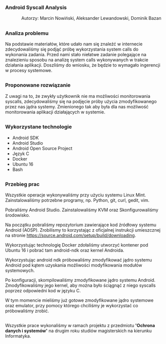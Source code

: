 ### Android Syscall Analysis

<p style="text-align: right">
Autorzy: Marcin Nowiński, Aleksander Lewandowski, Dominik Bazan

##

### Analiza problemu
Na podstawie materiałów, które udało nam się znaleźć w internecie zdecydowaliśmy się podjąć próbę wykorzystania system calls do wykonania zadania. Przed nami stało niełatwe zadanie polegające na znalezieniu sposobu na analizę system calls wykonywanych w trakcie działania aplikacji. Doszliśmy do wniosku, że będzie to wymagało ingerencji w procesy systemowe.

##

### Proponowane rozwiązanie
Z uwagi na to, że zwykły użytkownik nie ma możliwości monitorowania syscalls, zdecydowaliśmy się na podjęcie próby użycia zmodyfikowanego przez nas jądra systemy. Zmienionego tak aby była dla nas możliwość monitorowania aplikacji działających w systemie.

##

### Wykorzystane technologie
* Android SDK
* Android Studio
* Android Open Source Project
* Język C
* Docker
* Ubuntu 16
* Bash

##

### Przebieg prac
Wszystkie operacje wykonywaliśmy przy użyciu systemu Linux Mint.
Zainstalowaliśmy potrzebne programy, np. Python, git, curl, gedit, vim.

Pobraliśmy Android Studio. Zainstalowaliśmy KVM oraz Skonfigurowaliśmy środowisko.

Na początku pobraliśmy repozytorium zawierające kod źródłowy systemu Android
(AOSP). Zrobilismy to korzystając z oficjalnej instrukcji umieszcznej na stronie ​https://source.android.com/setup/build/downloading​ .

Wykorzystując technologię Docker zdołaliśmy utworzyć kontener pod Ubuntu 16 i pobrać tam android-ndk oraz kernel Androida. 

Wykorzystując android ndk próbowaliśmy zmodyfikować jądro systemu Android pod kątem uzyskania możliwości modyfikowania modułów systemowych.

Po konfiguracji, skompilowaliśmy zmodyfikowane jądro systemu Android.
Zmodyfikowaliśmy jego kernel, aby można było ściągnąć z niego syscalls poprzez
odpowiedni kod w języku C.

W tym momencie mieliśmy już gotowe zmodyfikowane jądro systemowe oraz emulator, przy pomocy którego chciliśmy je wykorzystać co próbowaliśmy zrobić.

##

Wszystkie prace wykonaliśmy w ramach projektu z przedmiotu <b>'Ochrona danych i systemów'</b> na drugim roku studiów magisterskich na kierunku Informatyka.
